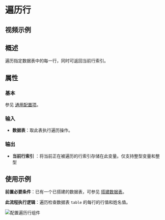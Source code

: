 # 遍历行

## 视频示例

## 概述

遍历指定数据表中的每一行，同时可返回当前行索引。

## 属性

### 基本

参见 [通用配置项](../Appendix/CommonConfigurationItems.md)。

### 输入

- **数据表**：取此表执行遍历操作。

### 输出

- **当前行索引** ：将当前正在被遍历的行索引存储在此变量。仅支持整型变量和整型

## 使用示例

**前置必要条件**：已有一个已搭建的数据表，可参见 [搭建数据表](../DataTable/BuildDataTable.md)。

**此流程执行逻辑**：遍历检查数据表 `table` 的每行的行值和姓名值。

![配置遍历行组件](https://docimages.blob.core.chinacloudapi.cn/images/Activities/ForEachRow20201228.png)

